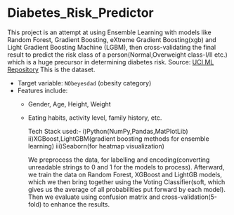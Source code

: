 # Diabetes_Risk_Predictor
This project is an attempt at using Ensemble Learning with models like Random Forest, Gradient Boosting, eXtreme Gradient Boosting(xgb) and Light Gradient Boosting Machine (LGBM), then cross-validating the final result to predict the risk class of a person(Normal,Overweight class-I/II etc.) which is a huge precursor in determining diabetes risk.
Source: [UCI ML Repository](https://archive.ics.uci.edu/ml/datasets/Obesity+Levels+Detection) This is the dataset.
- Target variable: `NObeyesdad` (obesity category)
- Features include:
  - Gender, Age, Height, Weight
  - Eating habits, activity level, family history, etc.

    Tech Stack used:-
    i)Python(NumPy,Pandas,MatPlotLib)
    ii)XGBoost,LightGBM(gradient boosting methods for ensemble learning)
    iii)Seaborn(for heatmap visualization)

    We preprocess the data, for labelling and encoding(converting unreadable strings to 0 and 1 for the models to process).
    Afterward, we train the data on Random Forest, XGBoost and LightGB models, which we then bring together using the Voting Classifier(soft, which gives us the average of all probabilities put forward by each model). Then we evaluate using confusion matrix and cross-validation(5-fold) to enhance the results.
